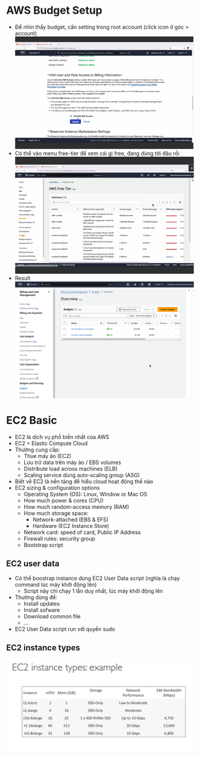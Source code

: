 # AWS Budget Setup
- Để nhìn thấy budget, cần setting trong root account (click icon ở góc > account)
![](images/007-ec2-enable-billing-iam.png)
- Có thể vào menu free-tier để xem cái gì free, đang dùng tới đâu rồi
![](images/008-ec2-free-tier.png)
- Result
![](images/009-ec2-budget-plans.png)

# EC2 Basic
- EC2 là dịch vụ phổ biến nhất của AWS
- EC2 = Elastic Compute Cloud
- Thường cung cấp:
  - Thue máy ảo (EC2)
  - Lưu trữ data trên máy ảo / EBS volumes
  - Distribute load across machines (ELB)
  - Scaling service dùng auto-scaling group (ASG)
- Biết về EC2 là nền tảng để hiểu cloud hoạt động thế nào
- EC2 sizing & configuration options
  - Operating System (OS): Linux, Window or Mac OS
  - How much power & cores (CPU)
  - How much random-access memory (RAM)
  - How much storage space:
    - Network-attached (EBS & EFS)
    - Hardware (EC2 Instance Store)
  - Network card: speed of card, Public IP Address
  - Firewall rules: security group
  - Bootstrap script

## EC2 user data
- Có thể boostrap instance dùng EC2 User Data script (nghĩa là chạy command lúc máy khởi động lên)
  - Script này chỉ chạy 1 lần duy nhất, lúc máy khởi động lên
- Thường dùng để:
  - Install updates
  - Install sofware
  - Download common file
  - ...
- EC2 User Data script run với quyền sudo

## EC2 instance types
![](images/010-ec2-instance-types.png)